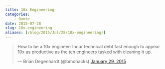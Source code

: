 ```yaml
---
title: 10x Engineering
categories:
    - Quote
date: 2015-07-28
slug: 10x-engineering
aliases: [/blog/2015/Jul/28/10x-engineering/]
---
```


<blockquote class="twitter-tweet" lang="en"><p lang="en" dir="ltr">How to be a 10x engineer: Incur technical debt fast enough to appear 10x as productive as the ten engineers tasked with cleaning it up.</p>&mdash; Brian Degenhardt (@bmdhacks) <a href="https://twitter.com/bmdhacks/status/560949130999365633">January 29, 2015</a></blockquote> <script async src="//platform.twitter.com/widgets.js" charset="utf-8"></script>
